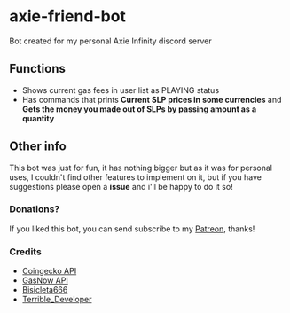 # axie-friend-bot
Bot created for my personal Axie Infinity discord server

## Functions
* Shows current gas fees in user list as PLAYING status
* Has commands that prints **Current SLP prices in some currencies** and **Gets the money you made out of SLPs by passing amount as a quantity**  

## Other info
This bot was just for fun, it has nothing bigger but as it was for personal uses, I couldn't find other features to implement on it, but if you have suggestions
please open a **issue** and i'll be happy to do it so!

### Donations?
If you liked this bot, you can send subscribe to my [Patreon]('https://www.patreon.com/wyvern800'), thanks!

### Credits
* [Coingecko API](https://coingecko.com)
* [GasNow API](https://www.gasnow.org)
* [Bisicleta666](https://github.com/bisicleta666)
* [Terrible_Developer](https://github.com/Terrible_Developer)
